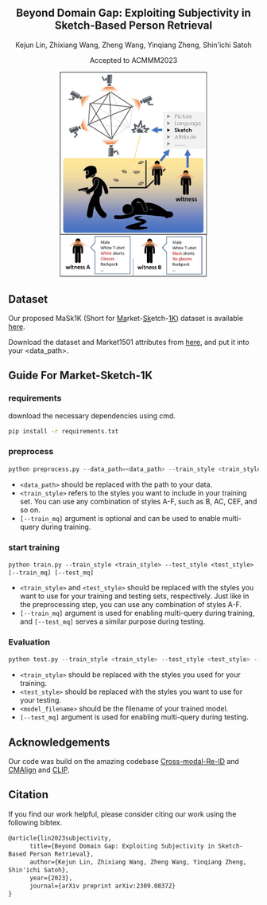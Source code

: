 <h2 align="center">Beyond Domain Gap: Exploiting Subjectivity in Sketch-Based Person Retrieval
</h2>
<p align="center">Kejun Lin, Zhixiang Wang, Zheng Wang, Yinqiang Zheng, Shin'ichi Satoh
</p>
<p align="center">Accepted to ACMMM2023
</p>

<div align="center">
<img src="./assets/teaser.jpg" width=300px alt="teaser"></image>
</div>

## Dataset

Our proposed MaSk1K (Short for <u>Ma</u>rket-<u>Sk</u>etch-<u>1K</u>) dataset is available <a href="https://drive.google.com/drive/folders/1XjFPM1yVHpE38sSDTFgM5s9aX2r-oYRC?usp=sharing">here</a>.

Download the dataset and Market1501 attributes from <a href="https://github.com/vana77/Market-1501_Attribute.git">here</a>, and put it into your \<data_path\>.

## Guide For Market-Sketch-1K
### requirements
download the necessary dependencies using cmd.
```bash
pip install -r requirements.txt
```

### preprocess
```python
python preprocess.py --data_path=<data_path> --train_style <train_style> [--train_mq]
```

 - `<data_path>` should be replaced with the path to your data.
 - `<train_style>` refers to the styles you want to include in your training set. You can use any combination of styles A-F, such as B, AC, CEF, and so on.
-  `[--train_mq]` argument is optional and can be used to enable multi-query during training.

### start training
```
python train.py --train_style <train_style> --test_style <test_style> [--train_mq] [--test_mq]
```

 - `<train_style>` and `<test_style>` should be replaced with the styles you want to use for your training and testing sets, respectively. Just like in the preprocessing step, you can use any combination of styles A-F.
 - `[--train_mq]` argument is used for enabling multi-query during training, and `[--test_mq]` serves a similar purpose during testing.

### Evaluation
```python
python test.py --train_style <train_style> --test_style <test_style> --resume <model_filename> [--test-mq]
```
 - `<train_style>` should be replaced with the styles you used for your training.
 - `<test_style>` should be replaced with the styles you want to use for your testing.
 - `<model_filename>` should be the filename of your trained model.
 - `[--test_mq]` argument is used for enabling multi-query during testing.

## Acknowledgements
Our code was build on the amazing codebase <a href="https://github.com/mangye16/Cross-Modal-Re-ID-baseline.git">Cross-modal-Re-ID</a> and <a href="https://github.com/cvlab-yonsei/LbA.git">CMAlign</a> and <a href="https://github.com/openai/CLIP.git">CLIP</a>. 

## Citation
If you find our work helpful, please consider citing our work using the following bibtex.
```
@article{lin2023subjectivity,
      title={Beyond Domain Gap: Exploiting Subjectivity in Sketch-Based Person Retrieval}, 
      author={Kejun Lin, Zhixiang Wang, Zheng Wang, Yinqiang Zheng, Shin'ichi Satoh},
      year={2023},
      journal={arXiv preprint arXiv:2309.08372}
}
```